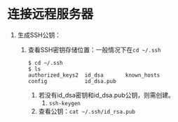 # 连接远程服务器

1. 生成SSH公钥：

   1. 查看SSH密钥存储位置：一般情况下在`cd ~/.ssh`

      ```console
      $ cd ~/.ssh
      $ ls
      authorized_keys2  id_dsa       known_hosts
      config            id_dsa.pub
      ```

      1. 若没有id_dsa密钥和id_dsa.pub公钥，则需创建。
         1. `ssh-keygen`
      2. 查看公钥：`cat ~/.ssh/id_rsa.pub`